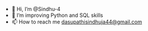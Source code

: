 - 👋 Hi, I’m @Sindhu-4
- 👀 I’m improving Python and SQL skills
- 📫 How to reach me dasupathisindhuja44@gmail.com

<!---
Sindhu-4 is a ✨ special ✨ repository because its `README.md` (this file) appears on your GitHub profile.
You can click the Preview link to take a look at your changes.
--->
